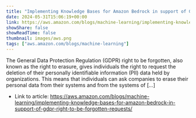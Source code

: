 ```yaml
---
title: "Implementing Knowledge Bases for Amazon Bedrock in support of GDPR (right to be forgotten) requests"
date: 2024-05-31T15:06:19+00:00
link: https://aws.amazon.com/blogs/machine-learning/implementing-knowledge-bases-for-amazon-bedrock-in-support-of-gdpr-right-to-be-forgotten-requests/
showShare: false
showReadTime: false
thumbnail: images/aws.png
tags: ["aws.amazon.com/blogs/machine-learning"]
---
```

The General Data Protection Regulation (GDPR) right to be forgotten, also known as the right to erasure, gives individuals the right to request the deletion of their personally identifiable information (PII) data held by organizations. This means that individuals can ask companies to erase their personal data from their systems and from the systems of […]

- Link to article: https://aws.amazon.com/blogs/machine-learning/implementing-knowledge-bases-for-amazon-bedrock-in-support-of-gdpr-right-to-be-forgotten-requests/